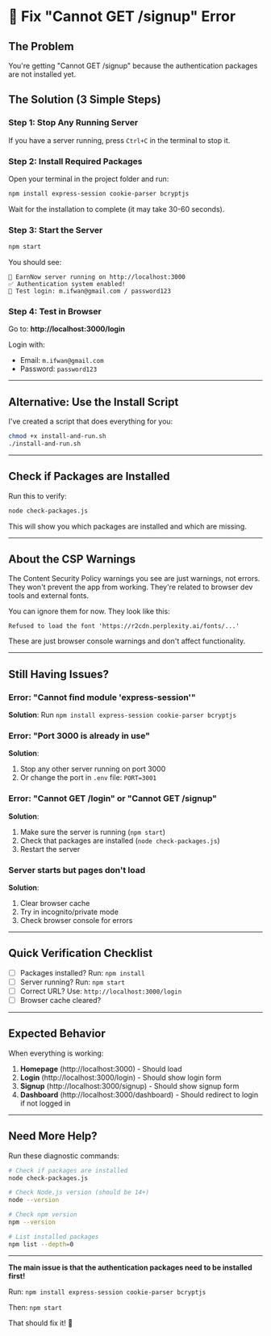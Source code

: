 # 🔧 Fix "Cannot GET /signup" Error

## The Problem

You're getting "Cannot GET /signup" because the authentication packages are not installed yet.

## The Solution (3 Simple Steps)

### Step 1: Stop Any Running Server

If you have a server running, press `Ctrl+C` in the terminal to stop it.

### Step 2: Install Required Packages

Open your terminal in the project folder and run:

```bash
npm install express-session cookie-parser bcryptjs
```

Wait for the installation to complete (it may take 30-60 seconds).

### Step 3: Start the Server

```bash
npm start
```

You should see:
```
🚀 EarnNow server running on http://localhost:3000
✅ Authentication system enabled!
🔐 Test login: m.ifwan@gmail.com / password123
```

### Step 4: Test in Browser

Go to: **http://localhost:3000/login**

Login with:
- Email: `m.ifwan@gmail.com`
- Password: `password123`

---

## Alternative: Use the Install Script

I've created a script that does everything for you:

```bash
chmod +x install-and-run.sh
./install-and-run.sh
```

---

## Check if Packages are Installed

Run this to verify:

```bash
node check-packages.js
```

This will show you which packages are installed and which are missing.

---

## About the CSP Warnings

The Content Security Policy warnings you see are just warnings, not errors. They won't prevent the app from working. They're related to browser dev tools and external fonts.

You can ignore them for now. They look like this:
```
Refused to load the font 'https://r2cdn.perplexity.ai/fonts/...'
```

These are just browser console warnings and don't affect functionality.

---

## Still Having Issues?

### Error: "Cannot find module 'express-session'"

**Solution**: Run `npm install express-session cookie-parser bcryptjs`

### Error: "Port 3000 is already in use"

**Solution**: 
1. Stop any other server running on port 3000
2. Or change the port in `.env` file: `PORT=3001`

### Error: "Cannot GET /login" or "Cannot GET /signup"

**Solution**: 
1. Make sure the server is running (`npm start`)
2. Check that packages are installed (`node check-packages.js`)
3. Restart the server

### Server starts but pages don't load

**Solution**:
1. Clear browser cache
2. Try in incognito/private mode
3. Check browser console for errors

---

## Quick Verification Checklist

- [ ] Packages installed? Run: `npm install`
- [ ] Server running? Run: `npm start`
- [ ] Correct URL? Use: `http://localhost:3000/login`
- [ ] Browser cache cleared?

---

## Expected Behavior

When everything is working:

1. **Homepage** (http://localhost:3000) - Should load
2. **Login** (http://localhost:3000/login) - Should show login form
3. **Signup** (http://localhost:3000/signup) - Should show signup form
4. **Dashboard** (http://localhost:3000/dashboard) - Should redirect to login if not logged in

---

## Need More Help?

Run these diagnostic commands:

```bash
# Check if packages are installed
node check-packages.js

# Check Node.js version (should be 14+)
node --version

# Check npm version
npm --version

# List installed packages
npm list --depth=0
```

---

**The main issue is that the authentication packages need to be installed first!**

Run: `npm install express-session cookie-parser bcryptjs`

Then: `npm start`

That should fix it! 🎉

